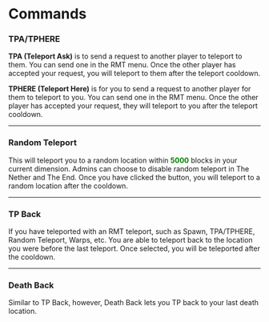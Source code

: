 # Commands

### TPA/TPHERE
**TPA (Teleport Ask)** is to send a request to another player to teleport to them. You can send one in the RMT menu. Once the other player has accepted your request, you will teleport to them after the teleport cooldown.

**TPHERE (Teleport Here)** is for you to send a request to another player for them to teleport to you. You can send one in the RMT menu. Once the other player has accepted your request, they will teleport to you after the teleport cooldown.

---

### Random Teleport
This will teleport you to a random location within <span style="color: green;">**5000**</span> blocks in your current dimension. Admins can choose to disable random teleport in The Nether and The End. Once you have clicked the button, you will teleport to a random location after the cooldown.

---

### TP Back
If you have teleported with an RMT teleport, such as Spawn, TPA/TPHERE, Random Teleport, Warps, etc. You are able to teleport back to the location you were before the last teleport. Once selected, you will be teleported after the cooldown.

---

### Death Back
Similar to TP Back, however, Death Back lets you TP back to your last death location.